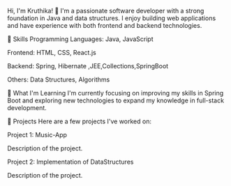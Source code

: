 Hi, I'm Kruthika! 👋
I'm a passionate software developer with a strong foundation in Java and data structures. I enjoy building web applications and have experience with both frontend and backend technologies.

🚀 Skills
Programming Languages: Java, JavaScript

Frontend: HTML, CSS, React.js

Backend: Spring, Hibernate ,JEE,Collections,SpringBoot

Others: Data Structures, Algorithms

🌱 What I'm Learning
I'm currently focusing on improving my skills in Spring Boot and exploring new technologies to expand my knowledge in full-stack development.

💼 Projects
Here are a few projects I've worked on:

Project 1: Music-App

Description of the project.

Project 2: Implementation of DataStructures

Description of the project.
